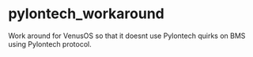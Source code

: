 # pylontech_workaround
Work around for VenusOS so that it doesnt use Pylontech quirks on BMS using Pylontech protocol.
